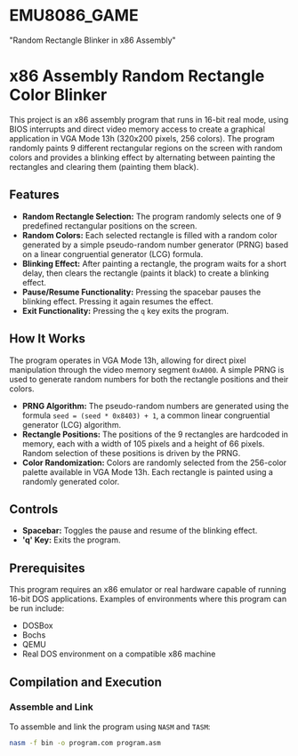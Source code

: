 # EMU8086_GAME
"Random Rectangle Blinker in x86 Assembly"

# x86 Assembly Random Rectangle Color Blinker

This project is an x86 assembly program that runs in 16-bit real mode, using BIOS interrupts and direct video memory access to create a graphical application in VGA Mode 13h (320x200 pixels, 256 colors). The program randomly paints 9 different rectangular regions on the screen with random colors and provides a blinking effect by alternating between painting the rectangles and clearing them (painting them black).

## Features
- **Random Rectangle Selection:** The program randomly selects one of 9 predefined rectangular positions on the screen.
- **Random Colors:** Each selected rectangle is filled with a random color generated by a simple pseudo-random number generator (PRNG) based on a linear congruential generator (LCG) formula.
- **Blinking Effect:** After painting a rectangle, the program waits for a short delay, then clears the rectangle (paints it black) to create a blinking effect.
- **Pause/Resume Functionality:** Pressing the spacebar pauses the blinking effect. Pressing it again resumes the effect.
- **Exit Functionality:** Pressing the `q` key exits the program.

## How It Works
The program operates in VGA Mode 13h, allowing for direct pixel manipulation through the video memory segment `0xA000`. A simple PRNG is used to generate random numbers for both the rectangle positions and their colors.

- **PRNG Algorithm:** The pseudo-random numbers are generated using the formula `seed = (seed * 0x8403) + 1`, a common linear congruential generator (LCG) algorithm.
- **Rectangle Positions:** The positions of the 9 rectangles are hardcoded in memory, each with a width of 105 pixels and a height of 66 pixels. Random selection of these positions is driven by the PRNG.
- **Color Randomization:** Colors are randomly selected from the 256-color palette available in VGA Mode 13h. Each rectangle is painted using a randomly generated color.

## Controls
- **Spacebar:** Toggles the pause and resume of the blinking effect.
- **'q' Key:** Exits the program.

## Prerequisites
This program requires an x86 emulator or real hardware capable of running 16-bit DOS applications. Examples of environments where this program can be run include:
- DOSBox
- Bochs
- QEMU
- Real DOS environment on a compatible x86 machine

## Compilation and Execution

### Assemble and Link
To assemble and link the program using `NASM` and `TASM`:
```bash
nasm -f bin -o program.com program.asm
